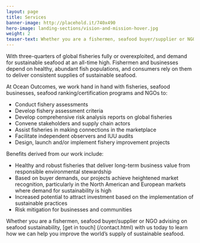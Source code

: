 ```yaml
---
layout: page 
title: Services
banner-image: http://placehold.it/740x490
hero-image: landing-sections/vision-and-mission-hover.jpg
weight: 2
teaser-text: Whether you are a fishermen, seafood buyer/supplier or NGO advising on seafood sustainability, the environmental and business case for improving fisheries has never been stronger.
---
```


With three-quarters of global fisheries fully or overexploited, and demand for sustainable seafood at an all-time high. Fishermen and businesses depend on healthy, abundant fish populations, and consumers rely on them to deliver consistent supplies of sustainable seafood. 

At Ocean Outcomes, we work hand in hand with fisheries, seafood businesses, seafood ranking/certification programs and NGOs to: 
  * Conduct fishery assessments 
  * Develop fishery assessment criteria
  * Develop comprehensive risk analysis reports on global fisheries
  * Convene stakeholders and supply chain actors 
  * Assist fisheries in making connections in the marketplace
  * Facilitate independent observers and IUU audits
  * Design, launch and/or implement fishery improvement projects

Benefits derived from our work include:

  * Healthy and robust fisheries that deliver long-term business value from responsible environmental stewardship
  * Based on buyer demands, our projects achieve heightened market recognition, particularly in the North American and European markets where demand for sustainability is high
  * Increased potential to attract investment based on the implementation of sustainable practices
  * Risk mitigation for businesses and communities

Whether you are a fishermen, seafood buyer/supplier or NGO advising on seafood sustainability, [get in touch] (/contact.html) with us today to learn how we can help you improve the world’s supply of sustainable seafood.
